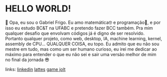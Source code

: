 # HELLO WORLD!
🧐 Opa, eu sou o Gabriel Frigo. Eu amo matemática🤓 e programação🫥, e por isso eu estudo BC&T na UFABC e pretendo fazer BCC também. Pra mim qualquer desafio que envolvam códigos já é digno de ser resolvido. Portanto qualquer projeto, como web, desktop, IA, machine learning, kernel, assembly de CPU... QUALQUER COISA, eu topo. Eu admito que eu não sou mestre em tudo, mas como um ser humano curioso, eu irei me dedicar ao máximo para entender o que eu não sei e sair uma versão melhor de mim no final da jornada 😎

links:
[linkedin](https://www.linkedin.com/in/gabriel-frigo-b6727b275)
[lattes](https://lattes.cnpq.br/1721099873501687)
[game jolt](https://gamejolt.com/@cacarumbaZ)
